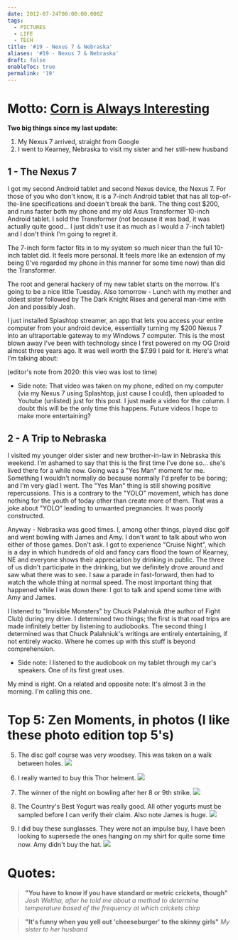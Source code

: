 ```yaml
---
date: 2012-07-24T00:00:00.000Z
tags:
  - PICTURES
  - LIFE
  - TECH
title: '#19 - Nexus 7 & Nebraska'
aliases: '#19 - Nexus 7 & Nebraska'
draft: false
enableToc: true
permalink: '19'
---
```


# Motto: [Corn is Always Interesting](http://www.youtube.com/watch?v=7FWBxVis49M)

**Two big things since my last update:**
1. My Nexus 7 arrived, straight from Google
2. I went to Kearney, Nebraska to visit my sister and her still-new husband

## 1 - The Nexus 7

I got my second Android tablet and second Nexus device, the Nexus 7. For those of you who don't know, it is a 7-inch Android tablet that has all top-of-the-line specifications and doesn't break the bank. The thing cost $200, and runs faster both my phone and my old Asus Transformer 10-inch Android tablet. I sold the Transformer (not because it was bad, it was actually quite good... I just didn't use it as much as I would a 7-inch tablet) and I don't think I'm going to regret it. 

The 7-inch form factor fits in to my system so much nicer than the full 10-inch tablet did. It feels more personal. It feels more like an extension of my being (I've regarded my phone in this manner for some time now) than did the Transformer.

The root and general hackery of my new tablet starts on the morrow. It's going to be a nice little Tuesday. Also tomorrow - Lunch with my mother and oldest sister followed by The Dark Knight Rises and general man-time with Jon and possibly Josh.

I just installed Splashtop streamer, an app that lets you access your entire computer from your android device, essentially turning my $200 Nexus 7 into an ultraportable gateway to my Windows 7 computer. This is the most blown away I've been with technology since I first powered on my OG Droid almost three years ago. It was well worth the $7.99 I paid for it. Here's what I'm talking about:

(editor's note from 2020: this vieo was lost to time)

- Side note: That video was taken on my phone, edited on my computer (via my Nexus 7 using Splashtop, just cause I could), then uploaded to Youtube (unlisted) just for this post. I just made a video for the column. I doubt this will be the only time this happens. Future videos I hope to make more entertaining?

## 2 - A Trip to Nebraska

I visited my younger older sister and new brother-in-law in Nebraska this weekend. I'm ashamed to say that this is the first time I've done so... she's lived there for a while now. Going was a "Yes Man" moment for me. Something I wouldn't normally do because normally I'd prefer to be boring; and I'm very glad I went. The "Yes Man" thing is still showing positive repercussions. This is a contrary to the "YOLO" movement, which has done nothing for the youth of today other than create more of them. That was a joke about "YOLO" leading to unwanted pregnancies. It was poorly constructed.

Anyway - Nebraska was good times. I, among other things, played disc golf and went bowling with James and Amy. I don't want to talk about who won either of those games. Don't ask. I got to experience "Cruise Night", which is a day in which hundreds of old and fancy cars flood the town of Kearney, NE and everyone shows their appreciation by drinking in public. The three of us didn't participate in the drinking, but we definitely drove around and saw what there was to see. I saw a parade in fast-forward, then had to watch the whole thing at normal speed. The most important thing that happened while I was down there: I got to talk and spend some time with Amy and James.

I listened to "Invisible Monsters" by Chuck Palahniuk (the author of Fight Club) during my drive. I determined two things; the first is that road trips are made infinitely better by listening to audiobooks. The second thing I determined was that Chuck Palahniuk's writings are entirely entertaining, if not entirely wacko. Where he comes up with this stuff is beyond comprehension. 
- Side note: I listened to the audiobook on my tablet through my car's speakers. One of its first great uses.

My mind is right.
On a related and opposite note: It's almost 3 in the morning. I'm calling this one.

# Top 5: Zen Moments, in photos (I like these photo edition top 5's)
5. The disc golf course was very woodsey. This was taken on a walk between holes.
![](assets/19-1.jpg)

4. I really wanted to buy this Thor helment.
![](assets/19-2.jpg)

3. The winner of the night on bowling after her 8 or 9th strike.
![](assets/19-3.jpg)

2. The Country's Best Yogurt was really good. All other yogurts must be sampled before I can verify their claim. Also note James is huge.
![](assets/19-4.jpg)

1. I did buy these sunglasses. They were not an impulse buy, I have been looking to supersede the ones hanging on my shirt for quite some time now. Amy didn't buy the hat.
![](assets/19-5.jpg)

# Quotes:
> **"You have to know if you have standard or metric crickets, though"**
<cite>Josh Weltha, after he told me about a method to determine temperature based of the frequency at which crickets chirp</cite>

> **"It's funny when you yell out 'cheeseburger' to the skinny girls"**
<cite>My sister to her husband</cite>
